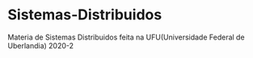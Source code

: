 # Sistemas-Distribuidos

Materia de Sistemas Distribuidos feita na UFU(Universidade Federal de Uberlandia) 2020-2
